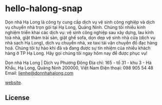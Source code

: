 # hello-halong-snap

Dọn nhà Hạ Long là công ty cung cấp dịch vụ vệ sinh công nghiệp và dịch vụ chuyển nhà trọn gói tại Hạ Long, Quảng Ninh. Chúng tôi nhiều kinh nghiệm triển khai các dịch vụ: vệ sinh công nghiệp sau xây dựng, lau kính toà nhà, giặt thảm trải sàn, giặt ghế sofa, dọn dẹp vệ sinh nhà cửa (dịch vụ nhà sạch Hạ Long), dịch vụ chuyển nhà, xe taxi tải vận chuyển đồ đạc hàng hoá. Chúng tôi tự hào khi đã và đang được sự tín nhiệm của nhiều khách hàng ở TP Hạ Long. Hãy gọi chúng tôi ngay hôm nay để được phục vụ!

Dọn nhà Hạ Long | Dịch vụ Phương Đông
Địa chỉ: 165 - tổ 31 - khu 3 - Hà Khẩu, Hạ Long, Quảng Ninh 200000, Việt Nam
Điện thoại: 098 905 54 48
Email: lienhe@donnhahalong.com

[website](https://donnhahalong.com).

## License


